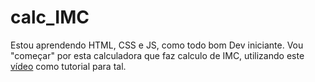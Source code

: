 # calc_IMC

Estou aprendendo HTML, CSS e JS, como todo bom Dev iniciante. Vou "começar" por esta calculadora que faz calculo de IMC, utilizando este [vídeo](https://www.youtube.com/watch?v=UBYqkpsafyI) como tutorial para tal.

